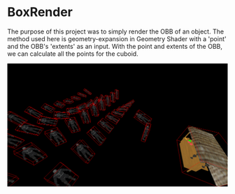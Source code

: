 # BoxRender
The purpose of this project was to simply render the OBB of an object. The method used here is geometry-expansion in Geometry Shader with a 'point' and the OBB's 'extents' as an input.
With the point and extents of the OBB, we can calculate all the points for the cuboid.
 

![Alt text](/pic.png?raw=true "Picture")
